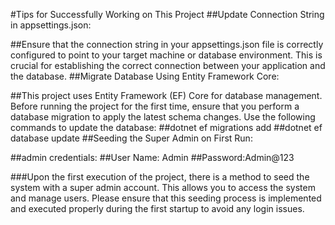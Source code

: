 #Tips for Successfully Working on This Project
##Update Connection String in appsettings.json:

##Ensure that the connection string in your appsettings.json file is correctly configured to point to your target machine or database environment. This is crucial for establishing the correct connection between your application and the database.
##Migrate Database Using Entity Framework Core:

##This project uses Entity Framework (EF) Core for database management. Before running the project for the first time, ensure that you perform a database migration to apply the latest schema changes. Use the following commands to update the database:
##dotnet ef migrations add <MigrationName>
##dotnet ef database update
##Seeding the Super Admin on First Run:


##admin credentials:
  ##User Name: Admin
  ##Password:Admin@123

###Upon the first execution of the project, there is a method to seed the system with a super admin account. This allows you to access the system and manage users. Please ensure that this seeding process is implemented and executed properly during the first startup to avoid any login issues.

